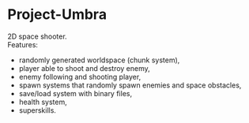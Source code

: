 # Project-Umbra


2D space shooter. <br/>
Features:

- randomly generated worldspace (chunk system),
- player able to shoot and destroy enemy,
- enemy following and shooting player,
- spawn systems that randomly spawn enemies and space obstacles,
- save/load system with binary files,
- health system,
- superskills.
